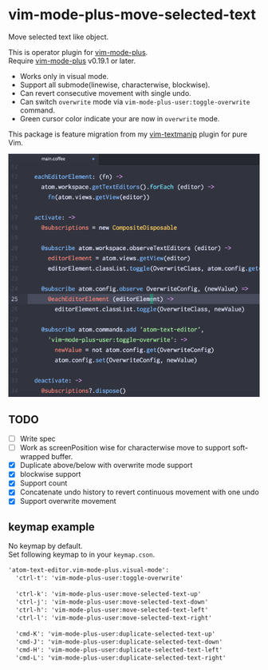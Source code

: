 # vim-mode-plus-move-selected-text

Move selected text like object.  


This is operator plugin for [vim-mode-plus](https://atom.io/packages/vim-mode-plus).  
Require [vim-mode-plus](https://atom.io/packages/vim-mode-plus) v0.19.1 or later.  

- Works only in visual mode.  
- Support all submode(linewise, characterwise, blockwise).
- Can revert consecutive movement with single undo.
- Can switch `overwrite` mode via `vim-mode-plus-user:toggle-overwrite` command.  
- Green cursor color indicate your are now in `overwrite` mode.

This package is feature migration from my [vim-textmanip](https://github.com/t9md/vim-textmanip) plugin for pure Vim.  

![](https://raw.githubusercontent.com/t9md/t9md/842444a1482afe4bb789dd602c6be9ba40f71073/img/vim-mode-plus/move-selected-text.gif)

## TODO

- [ ] Write spec
- [ ] Work as screenPosition wise for characterwise move to support soft-wrapped buffer.
- [x] Duplicate above/below with overwrite mode support
- [x] blockwise support
- [x] Support count
- [x] Concatenate undo history to revert continuous movement with one undo
- [x] Support overwrite movement

## keymap example

No keymap by default.  
Set following keymap to in your `keymap.cson`.  

```coffeescipt
'atom-text-editor.vim-mode-plus.visual-mode':
  'ctrl-t': 'vim-mode-plus-user:toggle-overwrite'

  'ctrl-k': 'vim-mode-plus-user:move-selected-text-up'
  'ctrl-j': 'vim-mode-plus-user:move-selected-text-down'
  'ctrl-h': 'vim-mode-plus-user:move-selected-text-left'
  'ctrl-l': 'vim-mode-plus-user:move-selected-text-right'

  'cmd-K': 'vim-mode-plus-user:duplicate-selected-text-up'
  'cmd-J': 'vim-mode-plus-user:duplicate-selected-text-down'
  'cmd-H': 'vim-mode-plus-user:duplicate-selected-text-left'
  'cmd-L': 'vim-mode-plus-user:duplicate-selected-text-right'
```
